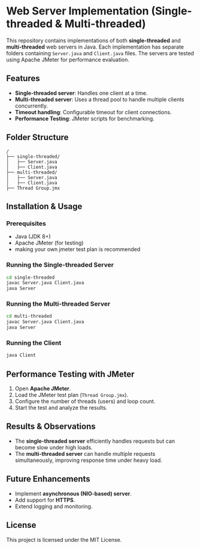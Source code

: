 # Web Server Implementation (Single-threaded & Multi-threaded)

This repository contains implementations of both **single-threaded** and **multi-threaded** web servers in Java. Each implementation has separate folders containing `Server.java` and `Client.java` files. The servers are tested using Apache JMeter for performance evaluation.

## Features
- **Single-threaded server**: Handles one client at a time.
- **Multi-threaded server**: Uses a thread pool to handle multiple clients concurrently.
- **Timeout handling**: Configurable timeout for client connections.
- **Performance Testing**: JMeter scripts for benchmarking.

## Folder Structure
```
/
├── single-threaded/
│   ├── Server.java
│   ├── Client.java
├── multi-threaded/
│   ├── Server.java
│   ├── Client.java
├── Thread Group.jmx
```

## Installation & Usage
### Prerequisites
- Java (JDK 8+)
- Apache JMeter (for testing)
- making your own jmeter test plan is recommended

### Running the Single-threaded Server
```sh
cd single-threaded
javac Server.java Client.java
java Server
```

### Running the Multi-threaded Server
```sh
cd multi-threaded
javac Server.java Client.java
java Server
```

### Running the Client
```sh
java Client
```

## Performance Testing with JMeter
1. Open **Apache JMeter**.
2. Load the JMeter test plan (`Thread Group.jmx`).
3. Configure the number of threads (users) and loop count.
4. Start the test and analyze the results.

## Results & Observations
- The **single-threaded server** efficiently handles requests but can become slow under high loads.
- The **multi-threaded server** can handle multiple requests simultaneously, improving response time under heavy load.

## Future Enhancements
- Implement **asynchronous (NIO-based) server**.
- Add support for **HTTPS**.
- Extend logging and monitoring.

## License
This project is licensed under the MIT License.

